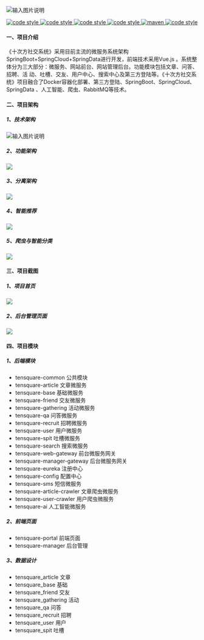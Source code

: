 ![输入图片说明](Doc/asset-logo-black.png)

<p align="center">
  <a href="https://gitee.com/itxinfei">
    <img alt="code style" src="https://img.shields.io/badge/心飞为你飞-https%3A%2F%2Fgitee.com%2Fitxinfei-green">
  </a> 
  <a href="https://qm.qq.com/cgi-bin/qm/qr?k=9yLlyD1dRBL97xmBKw43zRt0-6xg8ohb&jump_from=webapi">
    <img alt="code style" src="https://img.shields.io/badge/QQ群-863662849-red">
  </a> 
  <a href="http://mail.qq.com/cgi-bin/qm_share?t=qm_mailme&email=f0hLSE9OTkdHTT8ODlEcEBI">
    <img alt="code style" src="https://img.shields.io/badge/mail-747011882@qq.com-red">
  </a> 

  <a href=" ">
    <img alt="code style" src="https://img.shields.io/badge/JDK-1.8%2B-brightgreen">
  </a> 
  <a href=" ">
    <img alt="maven" src="https://img.shields.io/badge/maven-3.6.3%2B-yellowgreen">
  </a>
  <a href=" ">
    <img alt="code style" src="https://img.shields.io/badge/license-Apache-green">
  </a> 
</p>

#### 一、项目介绍
《十次方社交系统》采用目前主流的微服务系统架构SpringBoot+SpringCloud+SpringData进行开发，前端技术采用Vue.js 。系统整体分为三大部分：微服务、网站前台、网站管理后台。功能模块包括文章、问答、招聘、活 动、吐槽、交友、用户中心、搜索中心及第三方登陆等。《十次方社交系统》项目融合了Docker容器化部署、第三方登陆、SpringBoot、SpringCloud、SpringData 、人工智能、爬虫、RabbitMQ等技术。

#### 二、项目架构

##### 1、技术架构

![输入图片说明](doc/技术架构.jpg)

##### 2、功能架构

![](doc/功能架构.jpg)

##### 3、分离架构
![](doc/分离架构.jpg)


##### 4、智能推荐
![](doc/智能推荐.jpg)


##### 5、爬虫与智能分类
![](doc/爬虫与智能分类.jpg)




#### 三、项目截图

##### 1、项目首页

![](doc/项目首页.jpg)

##### 2、后台管理页面

![](doc/后台管理登录页面.jpg)



#### 四、项目模块

##### 1、后端模块
- tensquare-common 公共模块
- tensquare-article 文章微服务
- tensquare-base 基础微服务
- tensquare-friend 交友微服务
- tensquare-gathering 活动微服务
- tensquare-qa 问答微服务
- tensquare-recruit 招聘微服务
- tensquare-user 用户微服务
- tensquare-spit 吐槽微服务
- tensquare-search 搜索微服务
- tensquare-web-gateway 前台微服务网关
- tensquare-manager-gateway 后台微服务网关
- tensquare-eureka 注册中心
- tensquare-config 配置中心
- tensquare-sms 短信微服务
- tensquare-article-crawler 文章爬虫微服务
- tensquare-user-crawler 用户爬虫微服务
- tensquare-ai 人工智能微服务

##### 2、前端页面
- tensquare-portal  前端页面
- tensquare-manager 后台管理

##### 3、数据设计
- tensquare_article 文章
- tensquare_base 基础
- tensquare_friend 交友
- tensquare_gathering 活动
- tensquare_qa 问答
- tensquare_recruit 招聘
- tensquare_user 用户
- tensquare_spit 吐槽
